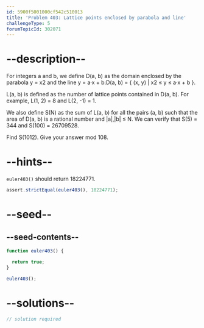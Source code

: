 ```yaml
---
id: 5900f5001000cf542c510013
title: 'Problem 403: Lattice points enclosed by parabola and line'
challengeType: 5
forumTopicId: 302071
---
```


# --description--

For integers a and b, we define D(a, b) as the domain enclosed by the parabola y = x2 and the line y = a·x + b:D(a, b) = { (x, y) | x2 ≤ y ≤ a·x + b }.

L(a, b) is defined as the number of lattice points contained in D(a, b). For example, L(1, 2) = 8 and L(2, -1) = 1.

We also define S(N) as the sum of L(a, b) for all the pairs (a, b) such that the area of D(a, b) is a rational number and |a|,|b| ≤ N. We can verify that S(5) = 344 and S(100) = 26709528.

Find S(1012). Give your answer mod 108.

# --hints--

`euler403()` should return 18224771.

```js
assert.strictEqual(euler403(), 18224771);
```

# --seed--

## --seed-contents--

```js
function euler403() {

  return true;
}

euler403();
```

# --solutions--

```js
// solution required
```
